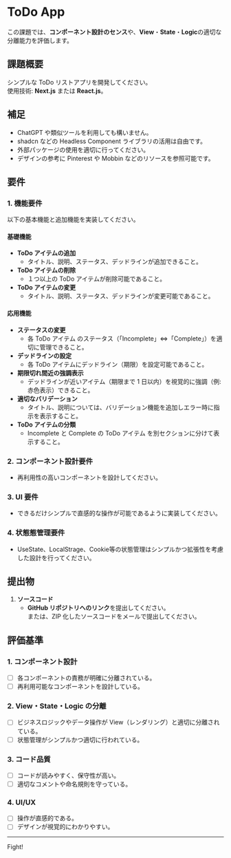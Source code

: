 # ToDo App

この課題では、**コンポーネント設計のセンス**や、**View**・**State**・**Logic**の適切な分離能力を評価します。

## 課題概要

シンプルな ToDo リストアプリを開発してください。  
使用技術: **Next.js** または **React.js**。

## 補足

- ChatGPT や類似ツールを利用しても構いません。
- shadcn などの Headless Component ライブラリの活用は自由です。
- 外部パッケージの使用を適切に行ってください。
- デザインの参考に Pinterest や Mobbin などのリソースを参照可能です。

## 要件

### 1. 機能要件

以下の基本機能と追加機能を実装してください。

#### 基礎機能

- **ToDo アイテムの追加**
  - タイトル、説明、ステータス、デッドラインが追加できること。
- **ToDo アイテムの削除**
  - １つ以上の ToDo アイテムが削除可能であること。
- **ToDo アイテムの変更**
  - タイトル、説明、ステータス、デッドラインが変更可能であること。

#### 応用機能

- **ステータスの変更**
  - 各 ToDo アイテム のステータス（「Incomplete」⇔「Complete」）を適切に管理できること。
- **デッドラインの設定**
  - 各 ToDo アイテムにデッドライン（期限）を設定可能であること。
- **期限切れ間近の強調表示**
  - デッドラインが近いアイテム（期限まで 1 日以内）を視覚的に強調（例: 赤色表示）できること。
- **適切なバリデーション**
  - タイトル、説明については、バリデーション機能を追加しエラー時に指示を表示すること。
- **ToDo アイテムの分類**
  - Incomplete と Complete の ToDo アイテム を別セクションに分けて表示すること。

### 2. コンポーネント設計要件

- 再利用性の高いコンポーネントを設計してください。

### 3. UI 要件

- できるだけシンプルで直感的な操作が可能であるように実装してください。

### 4. 状態態管理要件

- UseState、LocalStrage、Cookie等の状態管理はシンプルかつ拡張性を考慮した設計を行ってください。

## 提出物

1. **ソースコード**
   - **GitHub リポジトリへのリンク**を提出してください。  
     または、ZIP 化したソースコードをメールで提出してください。

## 評価基準

### 1. コンポーネント設計

- [ ] 各コンポーネントの責務が明確に分離されている。
- [ ] 再利用可能なコンポーネントを設計している。

### 2. View・State・Logic の分離

- [ ] ビジネスロジックやデータ操作が View（レンダリング）と適切に分離されている。
- [ ] 状態管理がシンプルかつ適切に行われている。

### 3. コード品質

- [ ] コードが読みやすく、保守性が高い。
- [ ] 適切なコメントや命名規則を守っている。

### 4. UI/UX

- [ ] 操作が直感的である。
- [ ] デザインが視覚的にわかりやすい。

---

Fight!
